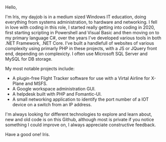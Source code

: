 Hello,

I'm Iris, my dayjob is in a medium sized Windows IT education, doing everything from systems administration, to hardware and networking. I fell in love with coding in this role, I started really getting into coding in 2020, first starting scripting in Powershell and Visual Basic and then moving on to my primary language C#, over the years I've developed various tools in both .NET Framework, .NET Core. I've built a handlefull of websites of various complexity using primarly PHP in these projects, with a JS or JQuery front end, depending on complexicty. I often use Microsoft SQL Server and MySQL for DB storage.

My most notable projects include:

- A plugin-free Flight Tracker software for use with a Virtal Airline for X-Plane and MSFS.
- A Google workspace administration GUI. 
- A helpdesk built with PHP and Fomantic-UI.
- A small networking application to identify the port number of a IOT device on a switch from an IP address.   

I'm always looking for different technologies to explore and learn about, new and old code is on this Github, although most is private if you notice something I could improve on, I always appreciate constructive feedback. 

Have a good one!
Iris.
